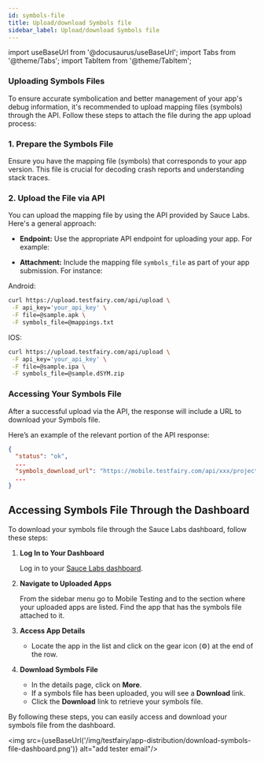 ```yaml
---
id: symbols-file
title: Upload/download Symbols file
sidebar_label: Upload/download Symbols file
---
```


import useBaseUrl from '@docusaurus/useBaseUrl';
import Tabs from '@theme/Tabs';
import TabItem from '@theme/TabItem';

### Uploading Symbols Files

To ensure accurate symbolication and better management of your app's debug information, it's recommended to upload mapping files (symbols) through the API. Follow these steps to attach the file during the app upload process:

### 1. Prepare the Symbols File

Ensure you have the mapping file (symbols) that corresponds to your app version. This file is crucial for decoding crash reports and understanding stack traces.

### 2. Upload the File via API

You can upload the mapping file by using the API provided by Sauce Labs. Here's a general approach:

- **Endpoint:** Use the appropriate API endpoint for uploading your app. For example:

- **Attachment:** Include the mapping file `symbols_file` as part of your app submission. For instance:

Android:

```bash
curl https://upload.testfairy.com/api/upload \
 -F api_key='your_api_key' \
 -F file=@sample.apk \
 -F symbols_file=@mappings.txt
```

IOS:

```bash
curl https://upload.testfairy.com/api/upload \
 -F api_key='your_api_key' \
 -F file=@sample.ipa \
 -F symbols_file=@sample.dSYM.zip
```

### Accessing Your Symbols File

After a successful upload via the API, the response will include a URL to download your Symbols file.

Here’s an example of the relevant portion of the API response:

```json
{
  "status": "ok",
  ...
  "symbols_download_url": "https://mobile.testfairy.com/api/xxx/projects/xxx/builds/xxx/symbols/download/",
  ...
}
```

## Accessing Symbols File Through the Dashboard

To download your symbols file through the Sauce Labs dashboard, follow these steps:

1. **Log In to Your Dashboard**

   Log in to your [Sauce Labs dashboard](https://saucelabs.com).

2. **Navigate to Uploaded Apps**

   From the sidebar menu go to Mobile Testing and to the section where your uploaded apps are listed. Find the app that has the symbols file attached to it.

3. **Access App Details**

   - Locate the app in the list and click on the gear icon (⚙️) at the end of the row.

4. **Download Symbols File**

   - In the details page, click on **More**.
   - If a symbols file has been uploaded, you will see a **Download** link.
   - Click the **Download** link to retrieve your symbols file.

By following these steps, you can easily access and download your symbols file from the dashboard.

<img src={useBaseUrl('/img/testfairy/app-distribution/download-symbols-file-dashboard.png')} alt="add tester email"/>
